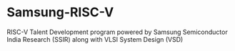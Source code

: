 # Samsung-RISC-V
RISC-V Talent Development program powered by Samsung Semiconductor India Research (SSIR) along with VLSI System Design (VSD)
